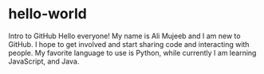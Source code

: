 # hello-world
Intro to GitHub
Hello everyone! My name is Ali Mujeeb and I am new to GitHub. I hope to get involved and start sharing code and interacting with people.
My favorite language to use is Python, while currently I am learning JavaScript, and Java.
